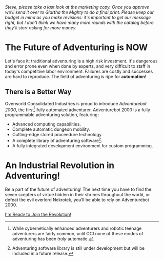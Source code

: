 _Steve, please take a last look at the marketing copy. Once you approve we'll
send it over to Glartha the Mighty to do a final print. Please keep our budget
in mind as you make revisions: it's important to get our message right, but I
don't think we have many more rounds with the catalog before they'll start
asking for more money._

# The Future of Adventuring is NOW

Let's face it: traditional adventuring is a high risk investment. It's dangerous
and error prone even when done by experts, and very difficult to staff in
today's competitive labor environment. Failures are costly and successes are
hard to reproduce. The field of adventuring is ripe for **automation**!

## There is a Better Way

Overworld Consolidated Industries is proud to introduce *Adventurebot 2000*, the
first[^1] fully automated adventurer. Adventurebot 2000 is a fully programmable
adventuring solution, featuring:

* Advanced computing capabilities.
* Complete automatic dungeon mobility.
* Cutting-edge stored proceedure technology.
* A complete library of adventuring software[^2].
* A fully integrated development environment for custom programming.

# An Industrial Revolution in Adventuring!

Be a part of the future of adventuring! The next time you have to find the seven
scepters of virtue hidden in their shrines throughout the world, or defeat the
evil overlord Nekrotek, you'll be able to rely on Adventurebot 2000.

[I'm Ready to Join the Revolution!](GettingStarted.md)

[^1]: While cybernetically enhanced adventurers and robotic teenage adventurers are fairly common, until OCI none of these modes of adventuring has been *truly* automatic.

[^2]: Adventuring software library is still under development but will be included in a future release.
